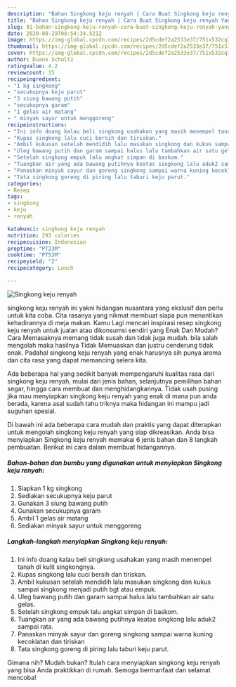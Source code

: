 ```yaml
---
description: "Bahan Singkong keju renyah | Cara Buat Singkong keju renyah Yang Enak Dan Mudah"
title: "Bahan Singkong keju renyah | Cara Buat Singkong keju renyah Yang Enak Dan Mudah"
slug: 91-bahan-singkong-keju-renyah-cara-buat-singkong-keju-renyah-yang-enak-dan-mudah
date: 2020-08-29T08:54:34.521Z
image: https://img-global.cpcdn.com/recipes/2d5cdef2a2533e37/751x532cq70/singkong-keju-renyah-foto-resep-utama.jpg
thumbnail: https://img-global.cpcdn.com/recipes/2d5cdef2a2533e37/751x532cq70/singkong-keju-renyah-foto-resep-utama.jpg
cover: https://img-global.cpcdn.com/recipes/2d5cdef2a2533e37/751x532cq70/singkong-keju-renyah-foto-resep-utama.jpg
author: Duane Schultz
ratingvalue: 4.2
reviewcount: 15
recipeingredient:
- "1 kg singkong"
- "secukupnya keju parut"
- "3 siung bawang putih"
- "secukupnya garam"
- "1 gelas air matang"
- " minyak sayur untuk menggoreng"
recipeinstructions:
- "Ini info doang kalau beli singkong usahakan yang masih menempel tanah di kulit singkongnya."
- "Kupas singkong lalu cuci bersih dan tiriskan."
- "Ambil kukusan setelah mendidih lalu masukan singkong dan kukus sampai singkong menjadi putih bgt atau empuk."
- "Uleg bawang putih dan garam sampai halus lalu tambahkan air satu gelas."
- "Setelah singkong empuk lalu angkat simpan di baskom."
- "Tuangkan air yang ada bawang putihnya keatas singkong lalu aduk2 sampai rata."
- "Panaskan minyak sayur dan goreng singkong sampai warna kuning kecoklatan dan tiriskan"
- "Tata singkong goreng di piring lalu taburi keju parut."
categories:
- Resep
tags:
- singkong
- keju
- renyah

katakunci: singkong keju renyah 
nutrition: 293 calories
recipecuisine: Indonesian
preptime: "PT23M"
cooktime: "PT53M"
recipeyield: "2"
recipecategory: Lunch

---
```



![Singkong keju renyah](https://img-global.cpcdn.com/recipes/2d5cdef2a2533e37/751x532cq70/singkong-keju-renyah-foto-resep-utama.jpg)


singkong keju renyah ini yakni hidangan nusantara yang ekslusif dan perlu untuk kita coba. Cita rasanya yang nikmat membuat siapa pun menantikan kehadirannya di meja makan.
Kamu Lagi mencari inspirasi resep singkong keju renyah untuk jualan atau dikonsumsi sendiri yang Enak Dan Mudah? Cara Memasaknya memang tidak susah dan tidak juga mudah. bila salah mengolah maka hasilnya Tidak Memuaskan dan justru cenderung tidak enak. Padahal singkong keju renyah yang enak harusnya sih punya aroma dan cita rasa yang dapat memancing selera kita.

Ada beberapa hal yang sedikit banyak mempengaruhi kualitas rasa dari singkong keju renyah, mulai dari jenis bahan, selanjutnya pemilihan bahan segar, hingga cara membuat dan menghidangkannya. Tidak usah pusing jika mau menyiapkan singkong keju renyah yang enak di mana pun anda berada, karena asal sudah tahu triknya maka hidangan ini mampu jadi suguhan spesial.




Di bawah ini ada beberapa cara mudah dan praktis yang dapat diterapkan untuk mengolah singkong keju renyah yang siap dikreasikan. Anda bisa menyiapkan Singkong keju renyah memakai 6 jenis bahan dan 8 langkah pembuatan. Berikut ini cara dalam membuat hidangannya.

<!--inarticleads1-->

##### Bahan-bahan dan bumbu yang digunakan untuk menyiapkan Singkong keju renyah:

1. Siapkan 1 kg singkong
1. Sediakan secukupnya keju parut
1. Gunakan 3 siung bawang putih
1. Gunakan secukupnya garam
1. Ambil 1 gelas air matang
1. Sediakan  minyak sayur untuk menggoreng




<!--inarticleads2-->

##### Langkah-langkah menyiapkan Singkong keju renyah:

1. Ini info doang kalau beli singkong usahakan yang masih menempel tanah di kulit singkongnya.
1. Kupas singkong lalu cuci bersih dan tiriskan.
1. Ambil kukusan setelah mendidih lalu masukan singkong dan kukus sampai singkong menjadi putih bgt atau empuk.
1. Uleg bawang putih dan garam sampai halus lalu tambahkan air satu gelas.
1. Setelah singkong empuk lalu angkat simpan di baskom.
1. Tuangkan air yang ada bawang putihnya keatas singkong lalu aduk2 sampai rata.
1. Panaskan minyak sayur dan goreng singkong sampai warna kuning kecoklatan dan tiriskan
1. Tata singkong goreng di piring lalu taburi keju parut.




Gimana nih? Mudah bukan? Itulah cara menyiapkan singkong keju renyah yang bisa Anda praktikkan di rumah. Semoga bermanfaat dan selamat mencoba!
